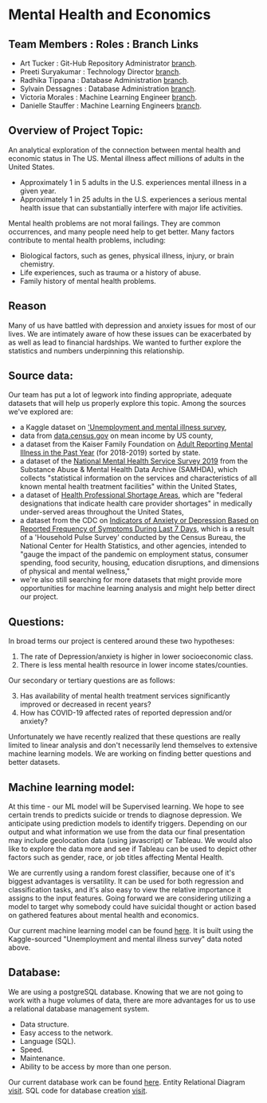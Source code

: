 # Mental Health and Economics

## Team Members : Roles : Branch Links

- Art Tucker : Git-Hub Repository Administrator [branch](https://github.com/ArtTucker/mental_health_and_economics/tree/tucker_a_branch_01).
- Preeti Suryakumar : Technology Director [branch](https://github.com/ArtTucker/mental_health_and_economics/tree/preeti-01).
- Radhika Tippana : Database Administration [branch](https://github.com/ArtTucker/mental_health_and_economics/tree/rtippana).
- Sylvain Dessagnes : Database Administration [branch](https://github.com/ArtTucker/mental_health_and_economics/tree/SylvainDessagnes).
- Victoria Morales : Machine Learning Engineer [branch](https://github.com/ArtTucker/mental_health_and_economics/tree/morales_v_branch).
- Danielle Stauffer : Machine Learning Engineers [branch](https://github.com/ArtTucker/mental_health_and_economics/tree/Stauffer_Branch).

## Overview of Project Topic:
An analytical exploration of the connection between mental health and economic status in The US.
Mental illness affect millions of adults in the United States.
- Approximately 1 in 5 adults in the U.S. experiences mental illness in a given year.
- Approximately 1 in 25 adults in the U.S. experiences a serious mental health issue that can substantially interfere with major life activities.

Mental health problems are not moral failings. They are common occurrences, and many people need help to get better. Many factors contribute to mental health problems, including:
- Biological factors, such as genes, physical illness, injury, or brain chemistry.
- Life experiences, such as trauma or a history of abuse.
- Family history of mental health problems.

## Reason
Many of us have battled with depression and anxiety issues for most of our lives. We are intimately aware of how these issues can be exacerbated by as well as lead to financial hardships. We wanted to further explore the statistics and numbers underpinning this relationship.

## Source data:
Our team has put a lot of legwork into finding appropriate, adequate datasets that will help us properly explore this topic. Among the sources we've explored are:
* a Kaggle dataset on ['Unemployment and mental illness survey](https://www.kaggle.com/michaelacorley/unemployment-and-mental-illness-survey),
* data from [data.census.gov](https://data.census.gov/cedsci/table?q=household%20income%20by%20county&tid=ACSST1Y2019.S1902&hidePreview=false) on mean income by US county,
* a dataset from the Kaiser Family Foundation on [Adult Reporting Mental Illness in the Past Year](https://www.kff.org/other/state-indicator/adults-reporting-any-mental-illness-in-the-past-year/?currentTimeframe=0&sortModel=%7B%22colId%22:%22Location%22,%22sort%22:%22asc%22%7D) (for 2018-2019) sorted by state.
* a dataset of the [National Mental Health Service Survey 2019](https://www.datafiles.samhsa.gov/study-dataset/national-mental-health-services-survey-2019-n-mhss-2019-ds0001-nid18959) from the Substance Abuse & Mental Health Data Archive (SAMHDA), which collects "statistical information on the services and characteristics of all known mental health treatment facilities" within the United States,
* a dataset of [Health Professional Shortage Areas](https://console.cloud.google.com/marketplace/product/hhs/health-professional-shortage-areas?project=ucbeconmentalhealth), which are "federal designations that indicate health care provider shortages" in medically under-served areas throughout the United States,
* a dataset from the CDC on [Indicators of Anxiety or Depression Based on Reported Frequency of Symptoms During Last 7 Days](https://data.cdc.gov/NCHS/Indicators-of-Anxiety-or-Depression-Based-on-Repor/8pt5-q6wp), which is a result of a 'Household Pulse Survey' conducted by the Census Bureau, the National Center for Health Statistics, and other agencies, intended to "gauge the impact of the pandemic on employment status, consumer spending, food security, housing, education disruptions, and dimensions of physical and mental wellness,"
* we're also still searching for more datasets that might provide more opportunities for machine learning analysis and might help better direct our project.

## Questions:
In broad terms our project is centered around these two hypotheses:
1. The rate of Depression/anxiety is higher in lower socioeconomic class.
2. There is less mental health resource in lower income states/counties.

Our secondary or tertiary questions are as follows:

3. Has availability of mental health treatment services significantly improved or decreased in recent years?
4. How has COVID-19 affected rates of reported depression and/or anxiety?

Unfortunately we have recently realized that these questions are really limited to linear analysis and don't necessarily lend themselves to extensive machine learning models. We are working on finding better questions and better datasets.

## Machine learning model:
At this time - our ML model will be Supervised learning. We hope to see certain trends to predicts suicide or trends to diagnose depression. We anticipate using prediction models to identify triggers. Depending on our output and what information we use from the data our final presentation may include geolocation data (using javascript) or Tableau. We would also like to explore the data more and see if Tableau can be used to depict other factors such as gender, race, or job titles affecting Mental Health.

We are currently using a random forest classifier, because one of it's biggest advantages is versatility. It can be used for both regression and classification tasks, and it's also easy to view the relative importance it assigns to the input features.
Going forward we are considering utilizing a model to target why somebody could have suicidal thought or action based on gathered features about mental health and economics.

Our current machine learning model can be found [here](https://github.com/ArtTucker/mental_health_and_economics/blob/morales_v_branch/unemployement_random_forest.ipynb). It is built using the Kaggle-sourced "Unemployment and mental illness survey" data noted above.

## Database:

We are using a postgreSQL database. Knowing that we are not going to work with a huge volumes of data, there are more advantages for us to use a relational database management system.
- Data structure.
- Easy access to the network.
- Language (SQL).
- Speed.
- Maintenance.
- Ability to be access by more than one person.

Our current database work can be found [here](https://github.com/ArtTucker/mental_health_and_economics/tree/SylvainDessagnes/Database).
Entity Relational Diagram [visit](https://github.com/ArtTucker/mental_health_and_economics/blob/SylvainDessagnes/Database/Database_ERD.png).
SQL code for database creation [visit](https://github.com/ArtTucker/mental_health_and_economics/blob/SylvainDessagnes/Database/Database_Creation_SQL).